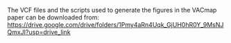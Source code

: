 The VCF files and the scripts used to generate the figures in the VACmap paper can be downloaded from: https://drive.google.com/drive/folders/1Pmy4aRn4Uqk_GjUH0hR0Y_9MsNJQmxJI?usp=drive_link
